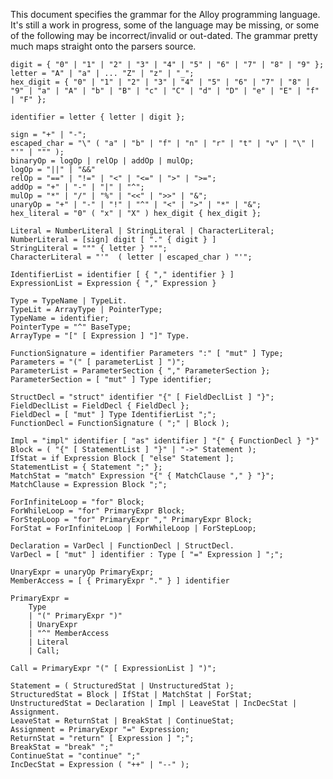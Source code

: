 This document specifies the grammar for the Alloy programming language. It's still a work in progress,
some of the language may be missing, or some of the following may be incorrect/invalid or out-dated.
The grammar pretty much maps straight onto the parsers source.

	digit = { "0" | "1" | "2" | "3" | "4" | "5" | "6" | "7" | "8" | "9" };
	letter = "A" | "a" | ... "Z" | "z" | "_";
	hex_digit = { "0" | "1" | "2" | "3" | "4" | "5" | "6" | "7" | "8" | "9" | "a" | "A" | "b" | "B" | "c" | "C" | "d" | "D" | "e" | "E" | "f" | "F" };
	
	identifier = letter { letter | digit };
	
	sign = "+" | "-";
	escaped_char = "\" ( "a" | "b" | "f" | "n" | "r" | "t" | "v" | "\" | "'" | """ );
	binaryOp = logOp | relOp | addOp | mulOp;
	logOp = "||" | "&&"
	relOp = "==" | "!=" | "<" | "<=" | ">" | ">=";
	addOp = "+" | "-" | "|" | "^";
	mulOp = "*" | "/" | "%" | "<<" | ">>" | "&";
	unaryOp = "+" | "-" | "!" | "^" | "<" | ">" | "*" | "&";
	hex_literal = "0" ( "x" | "X" ) hex_digit { hex_digit };
	
	Literal = NumberLiteral | StringLiteral | CharacterLiteral;
	NumberLiteral = [sign] digit [ "." { digit } ]	
	StringLiteral = """ { letter } """; 
	CharacterLiteral = "'"  ( letter | escaped_char ) "'";
	
	IdentifierList = identifier [ { "," identifier } ]
	ExpressionList = Expression { "," Expression }
	
	Type = TypeName | TypeLit.
	TypeLit = ArrayType | PointerType;
	TypeName = identifier;
	PointerType = "^" BaseType;
	ArrayType = "[" [ Expression ] "]" Type.
	
	FunctionSignature = identifier Parameters ":" [ "mut" ] Type;
	Parameters = "(" [ parameterList ] ")";
	ParameterList = ParameterSection { "," ParameterSection };
	ParameterSection = [ "mut" ] Type identifier;

	StructDecl = "struct" identifier "{" [ FieldDeclList ] "}";
	FieldDeclList = FieldDecl { FieldDecl };
	FieldDecl = [ "mut" ] Type IdentifierList ";";
	FunctionDecl = FunctionSignature ( ";" | Block );

	Impl = "impl" identifier [ "as" identifier ] "{" { FunctionDecl } "}"
	Block = ( "{" [ StatementList ] "}" | "->" Statement );
	IfStat = if Expression Block [ "else" Statement ];
	StatementList = { Statement ";" };
	MatchStat = "match" Expression "{" { MatchClause "," } "}"; 
	MatchClause = Expression Block ";"; 

	ForInfiniteLoop = "for" Block;
	ForWhileLoop = "for" PrimaryExpr Block;
	ForStepLoop = "for" PrimaryExpr "," PrimaryExpr Block;
	ForStat = ForInfiniteLoop | ForWhileLoop | ForStepLoop;

	Declaration = VarDecl | FunctionDecl | StructDecl.
	VarDecl = [ "mut" ] identifier : Type [ "=" Expression ] ";";

	UnaryExpr = unaryOp PrimaryExpr;
	MemberAccess = [ { PrimaryExpr "." } ] identifier

	PrimaryExpr =
		Type
		| "(" PrimaryExpr ")"
		| UnaryExpr
		| "^" MemberAccess
		| Literal
		| Call;
		
	Call = PrimaryExpr "(" [ ExpressionList ] ")";
	
	Statement = ( StructuredStat | UnstructuredStat );
	StructuredStat = Block | IfStat | MatchStat | ForStat;
	UnstructuredStat = Declaration | Impl | LeaveStat | IncDecStat | Assignment.
	LeaveStat = ReturnStat | BreakStat | ContinueStat;
	Assignment = PrimaryExpr "=" Expression;
	ReturnStat = "return" [ Expression ] ";";
	BreakStat = "break" ";"
	ContinueStat = "continue" ";"
	IncDecStat = Expression ( "++" | "--" );
	
	
	
	